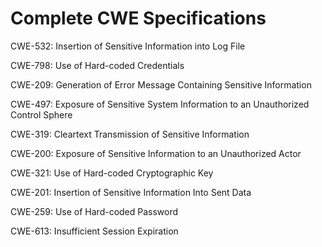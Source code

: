 

# Complete CWE Specifications

CWE-532: Insertion of Sensitive Information into Log File

CWE-798: Use of Hard-coded Credentials

CWE-209: Generation of Error Message Containing Sensitive Information

CWE-497: Exposure of Sensitive System Information to an Unauthorized Control Sphere

CWE-319: Cleartext Transmission of Sensitive Information

CWE-200: Exposure of Sensitive Information to an Unauthorized Actor

CWE-321: Use of Hard-coded Cryptographic Key

CWE-201: Insertion of Sensitive Information Into Sent Data

CWE-259: Use of Hard-coded Password

CWE-613: Insufficient Session Expiration